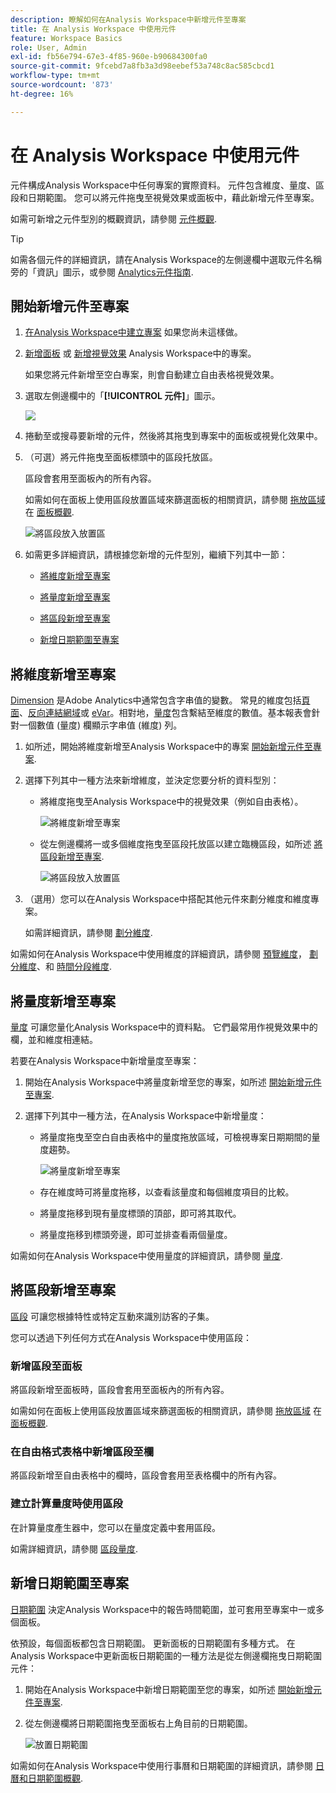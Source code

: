 ```yaml
---
description: 瞭解如何在Analysis Workspace中新增元件至專案
title: 在 Analysis Workspace 中使用元件
feature: Workspace Basics
role: User, Admin
exl-id: fb56e794-67e3-4f85-960e-b90684300fa0
source-git-commit: 9fcebd7a8fb3a3d98eebef53a748c8ac585cbcd1
workflow-type: tm+mt
source-wordcount: '873'
ht-degree: 16%

---
```


# 在 Analysis Workspace 中使用元件

元件構成Analysis Workspace中任何專案的實際資料。 元件包含維度、量度、區段和日期範圍。 您可以將元件拖曳至視覺效果或面板中，藉此新增元件至專案。

如需可新增之元件型別的概觀資訊，請參閱 [元件概觀](/help/analyze/analysis-workspace/components/analysis-workspace-components.md).

>[!TIP]
>
>如需各個元件的詳細資訊，請在Analysis Workspace的左側邊欄中選取元件名稱旁的「資訊」圖示，或參閱 [Analytics元件指南](/help/components/home.md).

## 開始新增元件至專案

1. [在Analysis Workspace中建立專案](/help/analyze/analysis-workspace/build-workspace-project/create-projects.md) 如果您尚未這樣做。

1. [新增面板](/help/analyze/analysis-workspace/c-panels/panels.md) 或 [新增視覺效果](/help/analyze/analysis-workspace/visualizations/freeform-analysis-visualizations.md#add-visualizations-to-a-panel) Analysis Workspace中的專案。

   如果您將元件新增至空白專案，則會自動建立自由表格視覺效果。

1. 選取左側邊欄中的「**[!UICONTROL 元件]**」圖示。

   ![](assets/build-components.png)

1. 捲動至或搜尋要新增的元件，然後將其拖曳到專案中的面板或視覺化效果中。

1. （可選）將元件拖曳至面板標頭中的區段托放區。

   區段會套用至面板內的所有內容。

   如需如何在面板上使用區段放置區域來篩選面板的相關資訊，請參閱 [拖放區域](/help/analyze/analysis-workspace/c-panels/panels.md#drop-zone) 在 [面板概觀](/help/analyze/analysis-workspace/c-panels/panels.md).

   ![將區段放入放置區](assets/segment-dropzone.png)

1. 如需更多詳細資訊，請根據您新增的元件型別，繼續下列其中一節：

   * [將維度新增至專案](#add-dimensions-to-a-project)

   * [將量度新增至專案](#add-metrics-to-a-project)

   * [將區段新增至專案](#add-segments-to-a-project)

   * [新增日期範圍至專案](#add-date-ranges-to-a-project)

## 將維度新增至專案

[Dimension](/help/components/dimensions/overview.md) 是Adobe Analytics中通常包含字串值的變數。 常見的維度包括[頁面](/help/components/dimensions/page.md)、[反向連結網域](/help/components/dimensions/referring-domain.md)或 [eVar](/help/components/dimensions/evar.md)。相對地，[量度](/help/components/metrics/overview.md)包含繫結至維度的數值。基本報表會針對一個數值 (量度) 欄顯示字串值 (維度) 列。

1. 如所述，開始將維度新增至Analysis Workspace中的專案 [開始新增元件至專案](#begin-adding-components-to-a-project).

1. 選擇下列其中一種方法來新增維度，並決定您要分析的資料型別：

   * 將維度拖曳至Analysis Workspace中的視覺效果（例如自由表格）。

     ![將維度新增至專案](assets/add-dimensions.png)

   * 從左側邊欄將一或多個維度拖曳至區段托放區以建立臨機區段，如所述 [將區段新增至專案](#add-segments-to-a-project).

     ![將區段放入放置區](assets/segment-dropzone.png)

1. （選用）您可以在Analysis Workspace中搭配其他元件來劃分維度和維度專案。

   如需詳細資訊，請參閱 [劃分維度](/help/analyze/analysis-workspace/components/dimensions/t-breakdown-fa.md).

如需如何在Analysis Workspace中使用維度的詳細資訊，請參閱 [預覽維度](/help/analyze/analysis-workspace/components/dimensions/view-dimensions.md)， [劃分維度](/help/analyze/analysis-workspace/components/dimensions/t-breakdown-fa.md)、和 [時間分段維度](/help/analyze/analysis-workspace/components/dimensions/time-parting-dimensions.md).

## 將量度新增至專案

[量度](/help/analyze/analysis-workspace/components/apply-create-metrics.md) 可讓您量化Analysis Workspace中的資料點。 它們最常用作視覺效果中的欄，並和維度相連結。

若要在Analysis Workspace中新增量度至專案：

1. 開始在Analysis Workspace中將量度新增至您的專案，如所述 [開始新增元件至專案](#begin-adding-components-to-a-project).

1. 選擇下列其中一種方法，在Analysis Workspace中新增量度：

   * 將量度拖曳至空白自由表格中的量度拖放區域，可檢視專案日期期間的量度趨勢。

     ![將量度新增至專案](assets/add-metrics.png)

   * 存在維度時可將量度拖移，以查看該量度和每個維度項目的比較。

   * 將量度拖移到現有量度標頭的頂部，即可將其取代。

   * 將量度拖移到標頭旁邊，即可並排查看兩個量度。

如需如何在Analysis Workspace中使用量度的詳細資訊，請參閱 [量度](/help/analyze/analysis-workspace/components/apply-create-metrics.md).

## 將區段新增至專案

[區段](/help/components/segmentation/seg-overview.md) 可讓您根據特性或特定互動來識別訪客的子集。

您可以透過下列任何方式在Analysis Workspace中使用區段：

### 新增區段至面板

將區段新增至面板時，區段會套用至面板內的所有內容。

如需如何在面板上使用區段放置區域來篩選面板的相關資訊，請參閱 [拖放區域](/help/analyze/analysis-workspace/c-panels/panels.md#drop-zone) 在 [面板概觀](/help/analyze/analysis-workspace/c-panels/panels.md).

### 在自由格式表格中新增區段至欄

將區段新增至自由表格中的欄時，區段會套用至表格欄中的所有內容。

### 建立計算量度時使用區段

在計算量度產生器中，您可以在量度定義中套用區段。

如需詳細資訊，請參閱 [區段量度](/help/components/c-calcmetrics/c-workflow/cm-workflow/c-build-metrics/metrics-with-segments.md).

## 新增日期範圍至專案

[日期範圍](/help/analyze/analysis-workspace/components/calendar-date-ranges/custom-date-ranges.md) 決定Analysis Workspace中的報告時間範圍，並可套用至專案中一或多個面板。

依預設，每個面板都包含日期範圍。 更新面板的日期範圍有多種方式。 在Analysis Workspace中更新面板日期範圍的一種方法是從左側邊欄拖曳日期範圍元件：

1. 開始在Analysis Workspace中新增日期範圍至您的專案，如所述 [開始新增元件至專案](#begin-adding-components-to-a-project).

1. 從左側邊欄將日期範圍拖曳至面板右上角目前的日期範圍。

   ![放置日期範圍](assets/daterange-drop.png)

如需如何在Analysis Workspace中使用行事曆和日期範圍的詳細資訊，請參閱 [日曆和日期範圍概觀](/help/analyze/analysis-workspace/components/calendar-date-ranges/calendar.md).
